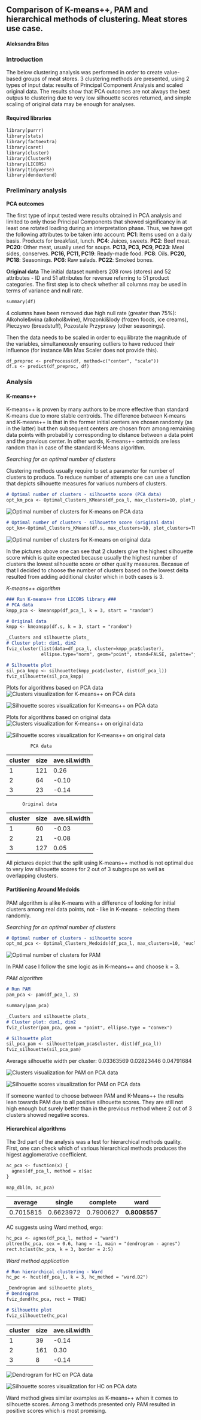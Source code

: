## Comparison of K-means++, PAM and hierarchical methods of clustering. Meat stores use case.
#### Aleksandra Biłas

### Introduction
The below clustering analysis was performed in order to create value-based groups of meat stores. 3 clustering methods are presented, using 2 types of input data: results of Principal Component Analysis and scaled original data. The results show that PCA outcomes are not always the best outpus to clustering due to very low silhouette scores returned, and simple scaling of original data may be enough for analyses.

#### Required libraries
```markdown
library(purrr)
library(stats)
library(factoextra)
library(caret)
library(cluster)
library(ClusterR)
library(LICORS)
library(tidyverse)
library(dendextend)
```

### Preliminary analysis
**PCA outcomes**

The first type of input tested were results obtained in PCA analysis and limited to only those Principal Components that showed significancy in at least one rotated loading during an interpretation phase. Thus, we have got the following attributes to be taken into account:
**PC1**: Items used on a daily basis. Products for breakfast, lunch.
**PC4**: Juices, sweets.
**PC2**: Beef meat.
**PC20**: Other meat, usually used for soups.
**PC13, PC3, PC9, PC23**: Meal sides, conserves.
**PC16, PC11, PC19**: Ready-made food.
**PC8**: Oils.
**PC20, PC18**: Seasonings.
**PC6**: Raw salads.
**PC22**: Smoked bones.

**Original data**
The initial dataset numbers 208 rows (stores) and 52 attributes - ID and 51 attributes for revenue referring to 51 product categories. The first step is to check whether all columns may be used in terms of variance and null rate. 

```markdown
summary(df)
```
4 columns have been removed due high null rate (greater than 75%): Alkohole&wina (alkohol&wine), Mrozonki&lody (frozen foods, ice creams), Pieczywo (breadstuff), Pozostale Przyprawy (other seasonings). 

Then the data needs to be scaled in order to equilibrate the magnitude of the variables, simultaneously ensuring outliers to have reduced their influence (for instance Min Max Scaler does not provide this).

```markdown
df_preproc <- preProcess(df, method=c("center", "scale"))
df.s <- predict(df_preproc, df)
```

### Analysis
#### K-means++
K-means++ is proven by many authors to be more effective than standard K-means due to more stable centroids. The difference between K-means and K-means++ is that in the former initial centers are chosen randomly (as in the latter) but then subsequent centers are chosen from among remaining data points with probability corresponding to distance between a data point and the previous center. In other words, K-means++ centroids are less random than in case of the standard K-Means algorithm.

_Searching for an optimal number of clusters_

Clustering methods usually require to set a parameter for number of clusters to produce. To reduce number of attempts one can use a function that depicts silhouette measures for variuos numbers of clusters.

```markdown
# Optimal number of clusters - silhouette score (PCA data)
opt_km_pca <- Optimal_Clusters_KMeans(df_pca_l, max_clusters=10, plot_clusters=TRUE, criterion="silhouette")
```
![Optimal number of clusters for K-means on PCA data](https://github.com/alebilas/images/blob/main/pca_kmeans_optimal_clust_number_sil.png)

```markdown
# Optimal number of clusters - silhouette score (original data)
opt_km<-Optimal_Clusters_KMeans(df.s, max_clusters=10, plot_clusters=TRUE, criterion="silhouette")
```
![Optimal number of clusters for K-means on original data](https://github.com/alebilas/images/blob/main/org_kmeans_optimal_clust_number_sil.png)

In the pictures above one can see that 2 clusters give the highest silhouette score which is quite expected because usually the highest number of clusters the lowest silhouette score or other quality measures. Becasue of that I decided to choose the number of clusters based on the lowest delta resulted from adding additional cluster which in both cases is 3.

_K-means++ algorithm_
```markdown
### Run K-means++ from LICORS library ###
# PCA data
kmpp_pca <- kmeanspp(df_pca_l, k = 3, start = "random")

# Original data
kmpp <- kmeanspp(df.s, k = 3, start = "random")

_Clusters and silhouette plots_
# Cluster plot: dim1, dim2
fviz_cluster(list(data=df_pca_l, cluster=kmpp_pca$cluster), 
             ellipse.type="norm", geom="point", stand=FALSE, palette="jco", ggtheme=theme_classic())

# Silhouette plot
sil_pca_kmpp <- silhouette(kmpp_pca$cluster, dist(df_pca_l))
fviz_silhouette(sil_pca_kmpp)
```
Plots for algorithms based on PCA data
![Clusters visualization for K-means++ on PCA data](https://github.com/alebilas/images/blob/main/fviz_cluster_kmpp_pca.png)

![Silhouette scores visualization for K-means++ on PCA data](https://github.com/alebilas/images/blob/main/kmpp_pca_sil_vis.png)

Plots for algorithms based on original data
![Clusters visualization for K-means++ on original data](https://github.com/alebilas/images/blob/main/fviz_cluster_kmpp_org.png)

![Silhouette scores visualization for K-means++ on original data](https://github.com/alebilas/images/blob/main/kmpp_org_sil_viz.png)


             PCA data          
| cluster | size | ave.sil.width |
| ------- | ---- | ------------- |
|       1 | 121  |        0.26   |
|       2 |  64  |       -0.10   |
|       3 |  23  |       -0.14   |

          Original data          
| cluster | size | ave.sil.width |
| ------- | ---- | ------------- |
|       1 |  60  |       -0.03   |
|       2 |  21  |       -0.08   |
|       3 |  127 |        0.05   |

All pictures depict that the split using K-means++ method is not optimal due to very low silhouette scores for 2 out of 3 subgroups as well as overlapping clusters.

#### Partitioning Around Medoids
PAM algorithm is alike K-means with a difference of looking for initial clusters among real data points, not - like in K-means - selecting them randomly.

_Searching for an optimal number of clusters_

```markdown
# Optimal number of clusters - silhouette score
opt_md_pca <- Optimal_Clusters_Medoids(df_pca_l, max_clusters=10, 'euclidean', plot_clusters=TRUE, criterion="silhouette")
```
![Optimal number of clusters for PAM](https://github.com/alebilas/images/blob/main/opt_clust_num_pam_pca.png)

In PAM case I follow the sme logic as in K-means++ and choose k = 3.

_PAM algorithm_
```markdown
# Run PAM
pam_pca <- pam(df_pca_l, 3)

summary(pam_pca)

_Clusters and silhouette plots_
# Cluster plot: dim1, dim2
fviz_cluster(pam_pca, geom = "point", ellipse.type = "convex")

# Silhouette plot
sil_pca_pam <- silhouette(pam_pca$cluster, dist(df_pca_l))
fviz_silhouette(sil_pca_pam)
```

Average silhouette width per cluster:
0.03363569 0.02823446 0.04791684

![Clusters visualization for PAM on PCA data](https://github.com/alebilas/images/blob/main/fviz_cluster_pam_pca.png)

![Silhouette scores visualization for PAM on PCA data](https://github.com/alebilas/images/blob/main/sil_plot_pam_pca.png)

If someone wanted to choose between PAM and K-Means++ the results lean towards PAM due to all positive silhouette scores. They are still not high enough but surely better than in the previous method where 2 out of 3 clusters showed negative scores.

#### Hierarchical algorithms
The 3rd part of the analysis was a test for hierarchical methods quality. First, one can check which of various hierarchical methods produces the higest agglomerative coefficient.

```markdown
ac_pca <- function(x) {
  agnes(df_pca_l, method = x)$ac
}

map_dbl(m, ac_pca)
```
|  average  |   single  |  complete |   ward    |
| --------- | --------- | --------- | --------- |
| 0.7015815 | 0.6623972 | 0.7900627 | **0.8008557** | 

AC suggests using Ward method, ergo:
```markdown
hc_pca <- agnes(df_pca_l, method = "ward")
pltree(hc_pca, cex = 0.6, hang = -1, main = "dendrogram - agnes")
rect.hclust(hc_pca, k = 3, border = 2:5)
```

_Ward method application_
```markdown
# Run hierarchical clustering - Ward
hc_pc <- hcut(df_pca_l, k = 3, hc_method = "ward.D2")

_Dendrogram and silhouette plots_
# Dendrogram
fviz_dend(hc_pca, rect = TRUE)

# Silhouette plot
fviz_silhouette(hc_pca)
```

| cluster | size | ave.sil.width |
| ------- | ---- | ------------- |
|       1 |  39  |       -0.14   |
|       2 | 161  |        0.30   |
|       3 |   8  |       -0.14   |

![Dendrogram for HC on PCA data](https://github.com/alebilas/images/blob/main/hc_pca_dendr.png)

![Silhouette scores visualization for HC on PCA data](https://github.com/alebilas/images/blob/main/hc_pca_sil.png)

Ward method gives similar examples as K-means++ when it comes to silhouette scores. Among 3 methods presented only PAM resulted in positive scores which is most promising.





